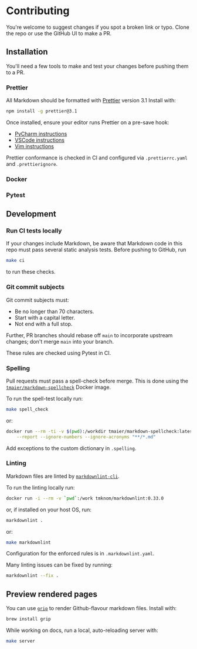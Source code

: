 # Contributing

You're welcome to suggest changes if you spot a broken link or typo. Clone the repo or use the GitHub UI to make a PR.

## Installation

You'll need a few tools to make and test your changes before pushing them to a PR.

### Prettier

All Markdown should be formatted with [Prettier](https://prettier.io/) version 3.1
Install with:

```sh
npm install -g prettier@3.1
```

Once installed, ensure your editor runs Prettier on a pre-save hook:

- [PyCharm instructions](https://www.jetbrains.com/help/pycharm/prettier.html)
- [VSCode instructions](https://marketplace.visualstudio.com/items?itemName=esbenp.prettier-vscode)
- [Vim instructions](https://prettier.io/docs/en/vim.html)

Prettier conformance is checked in CI and configured via `.prettierrc.yaml` and
`.prettierignore`.

### Docker

### Pytest

## Development

### Run CI tests locally

If your changes include Markdown, be aware that Markdown code in this repo must pass several static analysis tests. Before pushing to GitHub, run

```sh
make ci
```

to run these checks.

### Git commit subjects

Git commit subjects must:

- Be no longer than 70 characters.
- Start with a capital letter.
- Not end with a full stop.

Further, PR branches should rebase off `main` to incorporate upstream
changes; don't merge `main` into your branch.

These rules are checked using Pytest in CI.

### Spelling

Pull requests must pass a spell-check before merge. This is done using the
[`tmaier/markdown-spellcheck`](https://hub.docker.com/r/tmaier/markdown-spellcheck)
Docker image.

To run the spell-test locally run:

```sh
make spell_check
```

or:

```sh
docker run --rm -ti -v $(pwd):/workdir tmaier/markdown-spellcheck:latest \
    --report --ignore-numbers --ignore-acronyms "**/*.md"
```

Add exceptions to the custom dictionary in `.spelling`.

### Linting

Markdown files are linted by
[`markdownlint-cli`](https://github.com/igorshubovych/markdownlint-cli).

To run the linting locally run:

```sh
docker run -i --rm -v `pwd`:/work tmknom/markdownlint:0.33.0
```

or, if installed on your host OS, run:

```sh
markdownlint .
```

or:

```sh
make markdownlint
```

Configuration for the enforced rules is in `.markdownlint.yaml`.

Many linting issues can be fixed by running:

```sh
markdownlint --fix .
```

## Preview rendered pages

You can use [`grip`](https://github.com/joeyespo/grip) to render Github-flavour
markdown files. Install with:

```sh
brew install grip
```

While working on docs, run a local, auto-reloading server with:

```sh
make server
```
